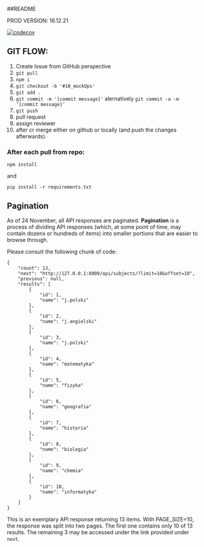 ##README

PROD VERSION: 16.12.21

[![codecov](https://codecov.io/gh/Web-Korki/Web-Korki/branch/master/graph/badge.svg?token=OEHMSAP5T3)](https://codecov.io/gh/Web-Korki/Web-Korki)

## GIT FLOW:
1. Create Issue from GitHub perspective
2. `git pull`
3. `npm i`
4. `git checkout -b '#10_mockUps'`
5. `git add .` 
6. `git commit -m '[commit message]'` alernatively `git commit -a -m '[commit message]'`
7. `git push`
8. pull request
9. assign reviewer
10. after cr merge either on github or locally (and push the changes afterwards).

### After each pull from repo:

`npm install`

and
 
`pip install -r requirements.txt`

## Pagination
As of 24 November, all API responses are paginated. **Pagination** is a process of dividing API responses (which, at some point of time, may contain dozens or hundreds of items) into smaller portions that are easier to browse through.<br>

Please consult the following chunk of code:
```
{
    "count": 13,
    "next": "http://127.0.0.1:8000/api/subjects/?limit=10&offset=10",
    "previous": null,
    "results": [
        {
            "id": 1,
            "name": "j.polski"
        },
        {
            "id": 2,
            "name": "j.angielski"
        },
        {
            "id": 3,
            "name": "j.polski"
        },
        {
            "id": 4,
            "name": "matematyka"
        },
        {
            "id": 5,
            "name": "fizyka"
        },
        {
            "id": 6,
            "name": "geografia"
        },
        {
            "id": 7,
            "name": "historia"
        },
        {
            "id": 8,
            "name": "biologia"
        },
        {
            "id": 9,
            "name": "chemia"
        },
        {
            "id": 10,
            "name": "informatyka"
        }
    ]
}
``` 

This is an exemplary API response returning 13 items. With PAGE_SIZE=10, the response was split into two pages. The first one contains only 10 of 13 results. The remaining 3 may be accessed under the link provided under `next`.
